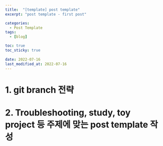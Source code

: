```yaml
---
title:  "[template] post template"
excerpt: "post template - first post"

categories:
  - Post Template
tags:
  - [blog]

toc: true
toc_sticky: true
 
date: 2022-07-16
last_modified_at: 2022-07-16
---
```


# 1. git branch 전략

# 2. Troubleshooting, study, toy project 등 주제에 맞는 post template 작성